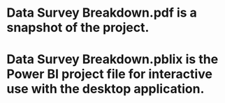 # Data Survey Breakdown.pdf is a snapshot of the project.
# Data Survey Breakdown.pblix is the Power BI project file for interactive use with the desktop application.
